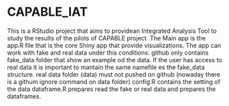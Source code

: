 # CAPABLE_IAT
This is a RStudio project that aims to providean Integrated Analysis Tool to study the results of the pilots of CAPABLE project.
The Main app is the app.R file that is the core Shiny app that provide visualizations. 
The app can work with fake and real data under this conditions:
github only contains fake_data folder that show an example od the data. If the user has access to real data it is important to mantain the same namefile es the fake_data structure. real data folder (data) must not pushed on github (nowaday there is a githum ignore command on data folder)
config.R contains the setting of the data 
dataframe.R prepares read the fake or real data and prepares the dataframes. 
